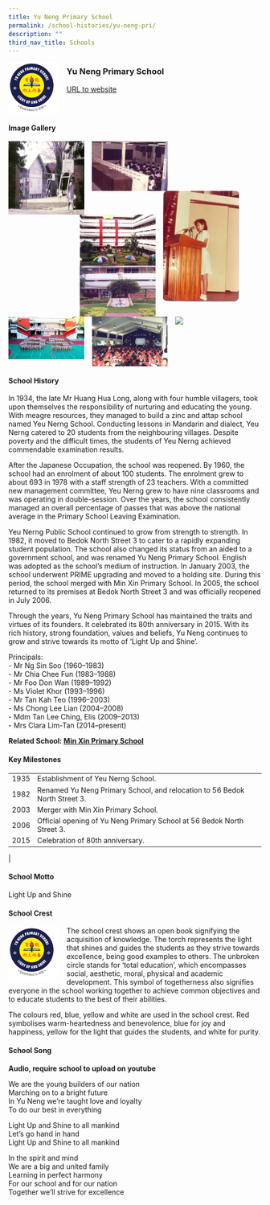 ```yaml
---
title: Yu Neng Primary School
permalink: /school-histories/yu-neng-pri/
description: ""
third_nav_title: Schools
---
```

<img src="/images/yunengpri1.png" style="width:20%;margin-right:15px;" align = "left">

### **Yu Neng Primary School**
[URL to website](https://www.yunengpri.moe.edu.sg/)

<br clear="left">

#### **Image Gallery**

<p><a href="https://staging.d1yxymztqoj7qn.amplifyapp.com/images/yunengpri2.jpg">  
<img src="/images/yunengpri2.jpg" style="width:30%;margin-right:15px;" align = "left">
</a></p>

<p><a href="https://staging.d1yxymztqoj7qn.amplifyapp.com/images/yunengpri3.jpg">  
<img src="/images/yunengpri3.jpg" style="width:30%;margin-right:15px;" align = "left">
</a></p>

<p><a href="https://staging.d1yxymztqoj7qn.amplifyapp.com/images/yunengpri4.jpg">  
<img src="/images/yunengpri4.jpg" style="width:30%;margin-right:45px;" align = "right">
</a></p>

<p><a href="https://staging.d1yxymztqoj7qn.amplifyapp.com/images/yunengpri6.jpg">  
<img src="/images/yunengpri6.jpg" style="width:30%;margin-right:15px;" align = "right">
</a></p>

<p><a href="https://staging.d1yxymztqoj7qn.amplifyapp.com/images/yunengpri5.jpg">  
<img src="/images/yunengpri5.jpg" style="width:30%;margin-right:15px;" align = "right">
</a></p>

<br clear="left">

<p><a href="https://staging.d1yxymztqoj7qn.amplifyapp.com/images/yunengpri7.jpg">  
<img src="/images/yunengpri7.jpg" style="width:30%;margin-right:15px;" align = "left">
</a></p>

<p><a href="https://staging.d1yxymztqoj7qn.amplifyapp.com/images/yunengpri8.jpg">  
<img src="/images/yunengpri8.jpg" style="width:30%;margin-right:15px;" align = "left">
</a></p>

<p><a href="https://staging.d1yxymztqoj7qn.amplifyapp.com/images/yunengpri9.jpg">  
<img src="/images/yunengpri9.jpg" style="width:30%;margin-right:15px;" align = "left">
</a></p>

<br clear="left">

#### **School History**
In 1934, the late Mr Huang Hua Long, along with four humble villagers, took upon themselves the responsibility of nurturing and educating the young. With meagre resources, they managed to build a zinc and attap school named Yeu Nerng School. Conducting lessons in Mandarin and dialect, Yeu Nerng catered to 20 students from the neighbouring villages. Despite poverty and the difficult times, the students of Yeu Nerng achieved commendable examination results.

After the Japanese Occupation, the school was reopened. By 1960, the school had an enrolment of about 100 students. The enrolment grew to about 693 in 1978 with a staff strength of 23 teachers. With a committed new management committee, Yeu Nerng grew to have nine classrooms and was operating in double-session. Over the years, the school consistently managed an overall percentage of passes that was above the national average in the Primary School Leaving Examination.

Yeu Nerng Public School continued to grow from strength to strength. In 1982, it moved to Bedok North Street 3 to cater to a rapidly expanding student population. The school also changed its status from an aided to a government school, and was renamed Yu Neng Primary School. English was adopted as the school’s medium of instruction. In January 2003, the school underwent PRIME upgrading and moved to a holding site. During this period, the school merged with Min Xin Primary School. In 2005, the school returned to its premises at Bedok North Street 3 and was officially reopened in July 2006.

Through the years, Yu Neng Primary School has maintained the traits and virtues of its founders. It celebrated its 80th anniversary in 2015. With its rich history, strong foundation, values and beliefs, Yu Neng continues to grow and strive towards its motto of ‘Light Up and Shine’.

Principals:<br>
\- Mr Ng Sin Soo (1960–1983)<br>
\- Mr Chia Chee Fun (1983–1988)<br>
\- Mr Foo Don Wan (1989–1992)<br>
\- Ms Violet Khor (1993–1996)<br>
\- Mr Tan Kah Teo (1996–2003)<br>
\- Ms Chong Lee Lian (2004–2008)<br>
\- Mdm Tan Lee Ching, Elis (2009–2013)<br>
\- Mrs Clara Lim-Tan (2014–present)

**Related School: [Min Xin Primary School](https://staging.d1yxymztqoj7qn.amplifyapp.com/school-histories/min-xin-pri/)**

#### **Key Milestones**

|  |  |
|:---:|---|
| 1935 | Establishment of Yeu Nerng School. |
| 1982 | Renamed Yu Neng Primary School, and relocation to 56 Bedok North Street 3. |
| 2003 | Merger with Min Xin Primary School. |
| 2006 | Official opening of Yu Neng Primary School at 56 Bedok North Street 3. |
| 2015 | Celebration of 80th anniversary. |
|

#### **School Motto**
Light Up and Shine

#### **School Crest**
<img src="/images/yunengpri1.png" style="width:20%;margin-right:15px;" align = "left">

The school crest shows an open book signifying the acquisition of knowledge. The torch represents the light that shines and guides the students as they strive towards excellence, being good examples to others. The unbroken circle stands for ‘total education’, which encompasses social, aesthetic, moral, physical and academic development. This symbol of togetherness also signifies everyone in the school working together to achieve common objectives and to educate students to the best of their abilities.

The colours red, blue, yellow and white are used in the school crest. Red symbolises warm-heartedness and benevolence, blue for joy and happiness, yellow for the light that guides the students, and white for purity.

#### **School Song**
**Audio, require school to upload on youtube**

We are the young builders of our nation<br>
Marching on to a bright future<br>
In Yu Neng we’re taught love and loyalty<br>
To do our best in everything

Light Up and Shine to all mankind<br>
Let’s go hand in hand<br>
Light Up and Shine to all mankind

In the spirit and mind<br>
We are a big and united family<br>
Learning in perfect harmony<br>
For our school and for our nation<br>
Together we’ll strive for excellence